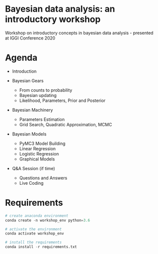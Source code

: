 # Bayesian data analysis: an introductory workshop
Workshop on introductory concepts in bayesian data analysis - presented at IGGI Conference 2020

# Agenda

* Introduction  
  
* Bayesian Gears  
    - From counts to probability  
    - Bayesian updating  
    - Likelihood, Parameters, Prior and Posterior  
  
* Bayesian Machinery  
    - Parameters Estimation  
    - Grid Search, Quadratic Approximation, MCMC  

* Bayesian Models  
    - PyMC3 Model Building  
    - Linear Regression  
    - Logistic Regression  
    - Graphical Models  

* Q&A Session (if time)  
    - Questions and Answers  
    - Live Coding  

# Requirements 

``` python
# create anaconda environment
conda create -n workshop_env python=3.6

# activate the environment
conda activate workshop_env

# install the requirements
conda install -r requirements.txt
```
